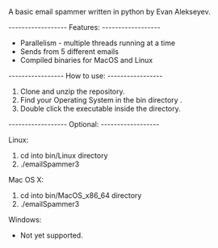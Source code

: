 A basic email spammer written in python by Evan Alekseyev.

------------------ Features: ------------------
* Parallelism - multiple threads running at a time
* Sends from 5 different emails
* Compiled binaries for MacOS and Linux

----------------- How to use: -----------------
1) Clone and unzip the repository.
1) Find your Operating System in the bin directory .
2) Double click the executable inside the directory.

------------------ Optional: ------------------

Linux: 
  1) cd into bin/Linux directory
  2) ./emailSpammer3
  
Mac OS X:
  1) cd into bin/MacOS_x86_64 directory
  2) ./emailSpammer3
  
Windows:
  * Not yet supported.
